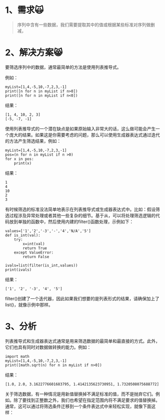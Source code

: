 # 1、需求🙀

> 序列中含有一些数据，我们需要提取其中的值或根据某些标准对序列做删减，

# 2、解决方案😸

要筛选序列中的数据，通常最简单的方法是使用列表推导式。

例如：

```
myList=[1,4,-5,10,-7,2,3,-1]
print([n for n in myList if n>0])
print([n for n in myList if n<0])
```

结果：

```
[1, 4, 10, 2, 3]
[-5, -7, -1]
```

使用列表推导式的一个潜在缺点是如果原始输入非常大的话，这么做可能会产生一个庞大的结果。如果这是你需要考虑的问题，那么可以使用生成器表达式通过迭代的方法产生筛选结果，例如：

```
myList=[1,4,-5,10,-7,2,3,-1]
pos=(n for n in myList if n >0)
for x in pos:
    print(x)
```

结果：

```
1
4
10
2
3
```

有时候筛选的标准没法简单地表示在列表推导式或生成器表达式中。比如：假设筛选过程涉及异常处理或者其他一些复杂的细节。基于从，可以将处理筛选逻辑的代码放到单独的函数中，然后使用内建的filter\(\)函数处理，示例如下：

```
values=['1','2','-3','-','4','N/A','5']
def is_int(val):
    try:
        x=int(val)
        return True
    except ValueError:
        return False

ivals=list(filter(is_int,values))
print(ivals)
```

结果：

```
['1', '2', '-3', '4', '5']
```

filter\(\)创建了一个迭代器，因此如果我们想要的是列表形式的结果，请确保加上了list\(\)，就像示例中那样。

# 3、分析

列表推导式和生成器表达式通常是用来筛选数据的最简单和最直接的方式。此外，它们也具有同时对数据做转换的能力。例如：

```
import math
myList=[1,4,-5,10,-7,2,3,-1]
print([math.sqrt(n) for n in myList if n>0])
```

结果：

```
[1.0, 2.0, 3.1622776601683795, 1.4142135623730951, 1.7320508075688772]
```

关于筛选数据，有一种情况是用新值替换掉不满足标准的值，而不是抛弃它们。例如。除了要找到正整数之外，我们也希望在指定范围内将不满足要求的值替换掉。通常，这可以通过将筛选条件迁移到一个条件表达式中来轻松实现，就像下面这样：

```

```

